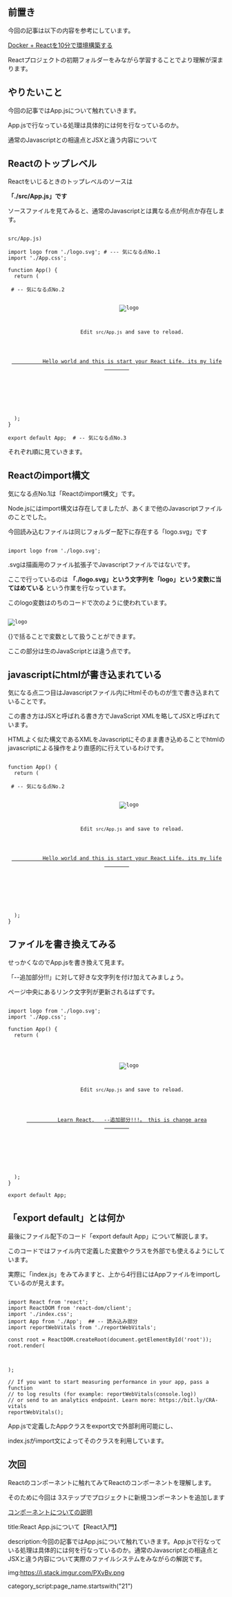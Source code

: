 

## 前置き

今回の記事は以下の内容を参考にしています。

<a href="./2101react_build.md">
Docker + Reactを10分で環境構築する
</a>

Reactプロジェクトの初期フォルダーをみながら学習することでより理解が深まります。


## やりたいこと

今回の記事ではApp.jsについて触れていきます。

App.jsで行なっている処理は具体的には何を行なっているのか。

通常のJavascriptとの相違点とJSXと違う内容について



## Reactのトップレベル

Reactをいじるときのトップレベルのソースは

**「./src/App.js」です**

ソースファイルを見てみると、通常のJavascriptとは異なる点が何点か存在します。

<pre><code>
src/App.js)

import logo from './logo.svg'; # --- 気になる点No.1
import './App.css';

function App() {
  return (
    <div className="App"> # -- 気になる点No.2
      <header className="App-header">
        <img src={logo} className="App-logo" alt="logo" />
        <p>
          Edit <code>src/App.js</code> and save to reload.
        </p>
        <a
          className="App-link"
          href="https://reactjs.org"
          target="_blank"
          rel="noopener noreferrer"
        >
          Hello world and this is start your React Life. its my life
        </a>
      </header>
    </div>
  );
}

export default App;  # -- 気になる点No.3
</code></pre>

それぞれ順に見ていきます。


## Reactのimport構文

気になる点No.1は「Reactのimport構文」です。

Node.jsにはimport構文は存在してましたが、あくまで他のJavascriptファイルのことでした。

今回読み込むファイルは同じフォルダー配下に存在する「logo.svg」です

<pre><code>
import logo from './logo.svg';
</code></pre>

.svgは描画用のファイル拡張子でJavascriptファイルではないです。

ここで行っているのは **「./logo.svg」という文字列を「logo」という変数に当てはめている** という作業を行なっています。

このlogo変数はのちのコードで次のように使われています。

<pre><code>
<img src={logo} className="App-logo" alt="logo" />
</code></pre>

{}で括ることで変数として扱うことができます。

ここの部分は生のJavaScriptとは違う点です。


## javascriptにhtmlが書き込まれている

気になる点二つ目はJavascriptファイル内にHtmlそのものが生で書き込まれていることです。

この書き方はJSXと呼ばれる書き方でJavaScript XMLを略してJSXと呼ばれています。

HTMLよく似た構文であるXMLをJavascriptにそのまま書き込めることでhtmlのjavascriptによる操作をより直感的に行えているわけです。

<pre><code>
function App() {
  return (
    <div className="App"> # -- 気になる点No.2
      <header className="App-header">
        <img src={logo} className="App-logo" alt="logo" />
        <p>
          Edit <code>src/App.js</code> and save to reload.
        </p>
        <a
          className="App-link"
          href="https://reactjs.org"
          target="_blank"
          rel="noopener noreferrer"
        >
          Hello world and this is start your React Life. its my life
        </a>
      </header>
    </div>
  );
}
</code></pre>


## ファイルを書き換えてみる

せっかくなのでApp.jsを書き換えて見ます。

「--追加部分!!!」に対して好きな文字列を付け加えてみましょう。

ページ中央にあるリンク文字列が更新されるはずです。

<pre><code>
import logo from './logo.svg';
import './App.css';

function App() {
  return (
    <div className="App">
      <header className="App-header">
        <img src={logo} className="App-logo" alt="logo" />
        <p>
          Edit <code>src/App.js</code> and save to reload.
        </p>
        <a
          className="App-link"
          href="https://reactjs.org"
          target="_blank"
          rel="noopener noreferrer"
        >
          Learn React.   --追加部分!!!。 this is change area
        </a>
      </header>
    </div>
  );
}

export default App;
</code></pre>



## 「export default」とは何か

最後にファイル配下のコード「export default App」について解説します。

このコードではファイル内で定義した変数やクラスを外部でも使えるようにしています。

実際に「index.js」をみてみますと、上から4行目にはAppファイルをimportしているのが見えます。

<pre><code>
import React from 'react';
import ReactDOM from 'react-dom/client';
import './index.css';
import App from './App';  ## -- 読み込み部分
import reportWebVitals from './reportWebVitals';

const root = ReactDOM.createRoot(document.getElementById('root'));
root.render(
  <React.StrictMode>
    <App />
  </React.StrictMode>
);

// If you want to start measuring performance in your app, pass a function
// to log results (for example: reportWebVitals(console.log))
// or send to an analytics endpoint. Learn more: https://bit.ly/CRA-vitals
reportWebVitals();
</code></pre>

App.jsで定義したAppクラスをexport文で外部利用可能にし、

index.jsがimport文によってそのクラスを利用しています。



## 次回

Reactのコンポーネントに触れてみてReactのコンポーネントを理解します。

そのために今回は 3ステップでプロジェクトに新規コンポーネントを追加します

<a href="./2103react_component.md">
コンポーネントについての説明
</a>





title:React App.jsについて【React入門】

description:今回の記事ではApp.jsについて触れていきます。App.jsで行なっている処理は具体的には何を行なっているのか。通常のJavascriptとの相違点とJSXと違う内容について実際のファイルシステムをみながらの解説です。

img:https://i.stack.imgur.com/PXvBv.png

category_script:page_name.startswith("21")



